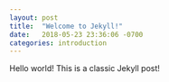 ```yaml
---
layout: post
title:  "Welcome to Jekyll!"
date:   2018-05-23 23:36:06 -0700
categories: introduction
---
```


Hello world!
This is a classic Jekyll post!
